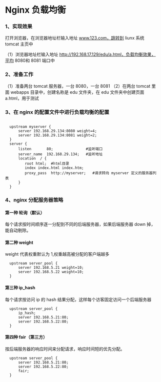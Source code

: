 # Nginx 负载均衡

### 1、实现效果
打开浏览器，在浏览器地址栏输入地址 www.123.com，跳转到 liunx 系统 tomcat 主页中

（1）浏览器地址栏输入地址 http://192.168.17.129/edu/a.html，负载均衡效果，平均 8080和 8081 端口中


### 2、准备工作
（1）准备两台 tomcat 服务器，一台 8080，一台 8081
（2）在两台 tomcat 里面 webapps 目录中，创建名称是 edu 文件夹，在 edu 文件夹中创建页面 a.html，用于测试


### 3、在 nginx 的配置文件中进行负载均衡的配置
```

  upstream myserver {   
      server 192.168.29.134:8080 weight=4;
      server 192.168.29.134:8081 weight=2;
  }
  server {
      listen       80;               #监听端口
      server_name  192.168.29.134;   #监听地址
      location  / {       
         root html;  #html目录
         index index.html index.htm;
         proxy_pass  http://myserver;   #请求转向 myserver 定义的服务器列表      
      } 
  }

```

### 4、nginx 分配服务器策略
#### 第一种 轮询（默认）
每个请求按时间顺序逐一分配到不同的后端服务器，如果后端服务器 down 掉，能自动剔除。

#### 第二种 weight
weight 代表权重默认为 1,权重越高被分配的客户端越多
```
  upstream server_pool {   
      server 192.168.5.21 weight=10;
      server 192.168.5.22 weight=10;
  }
```

#### 第三种 ip_hash
每个请求按访问 ip 的 hash 结果分配，这样每个访客固定访问一个后端服务器
```
  upstream server_pool {
      ip_hash;
      server 192.168.5.21:80;
      server 192.168.5.22:80;
  }
```

#### 第四种 fair（第三方）
按后端服务器的响应时间来分配请求，响应时间短的优先分配。
```
  upstream server_pool {
      server 192.168.5.21:80;
      server 192.168.5.22:80;
      fair;
  }
```
